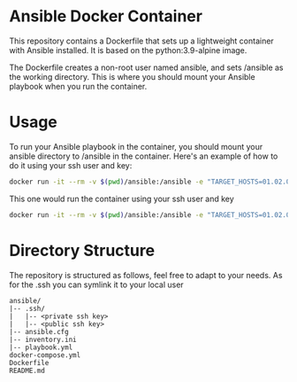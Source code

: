 # Ansible Docker Container

This repository contains a Dockerfile that sets up a lightweight container with Ansible installed. It is based on the python:3.9-alpine image.

The Dockerfile creates a non-root user named ansible, and sets /ansible as the working directory. This is where you should mount your Ansible playbook when you run the container.

# Usage

To run your Ansible playbook in the container, you should mount your ansible directory to /ansible in the container. Here's an example of how to do it using your ssh user and key:

```bash
docker run -it --rm -v $(pwd)/ansible:/ansible -e "TARGET_HOSTS=01.02.03.04" ansible-container /ansible/playbook.yml
```

This one would run the container using your ssh user and key

```bash
docker run -it --rm -v $(pwd)/ansible:/ansible -e "TARGET_HOSTS=01.02.03.04,02.03.04.05" ansible-container /ansible/playbook.yml --extra-vars "ansible_ssh_user=scr1ba ansible_ssh_private_key_file=./.ssh/ed25519"
```

# Directory Structure

The repository is structured as follows, feel free to adapt to your needs. As for the .ssh you can symlink it to your local user

```
ansible/
|-- .ssh/
|   |-- <private ssh key>
|   |-- <public ssh key>
|-- ansible.cfg
|-- inventory.ini
|-- playbook.yml
docker-compose.yml
Dockerfile
README.md
```
